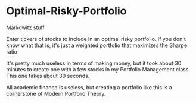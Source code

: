 # Optimal-Risky-Portfolio
Markowitz stuff

Enter tickers of stocks to include in an optimal risky portfolio. If you don't know what that is, it's just a weighted portfolio that maximizes the Sharpe ratio

It's pretty much useless in terms of making money, but it took about 30 minutes to create one with a few stocks in my Portfolio Management class. This one takes about 30 seconds.

All academic finance is useless, but creating a portfolio like this is a cornerstone of Modern Portfolio Theory.
